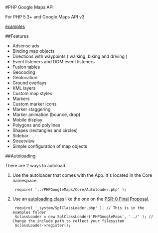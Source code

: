 #PHP Google Maps API

For PHP 5.3+ and Google Maps API v3

[examples](http://galengrover.com/projects/php-google-maps/examples/)

##Features
 - Adsense ads
 - Binding map objects
 - Directions with waypoints ( walking, biking and driving )
 - Event listeners and DOM event listeners
 - Fusion tables
 - Geocoding
 - Geolocation
 - Ground overlays
 - KML layers
 - Custom map styles
 - Markers
 - Custom marker icons
 - Marker staggering
 - Marker animation (bounce, drop)
 - Mobile display
 - Polygons and polylines
 - Shapes (rectangles and circles)
 - Sidebar
 - Streetview
 - Simple configuration of map objects

##Autoloading

There are 2 ways to autoload.

1. Use the autoloader that comes with the App. It's located in the Core namespace.

        require( '../PHPGoogleMaps/Core/Autoloader.php' );

2. Use an [autoloading class](https://gist.github.com/221634) like the one on the [PSR-0 Final Proposal](http://groups.google.com/group/php-standards/web/psr-0-final-proposal).

        require( '_system/SplClassLoader.php' ); // This is in the examples folder
        $classLoader = new SplClassLoader('PHPGoogleMaps', '../' ); // Change the include path to reflect your filesystem
        $classLoader->register();